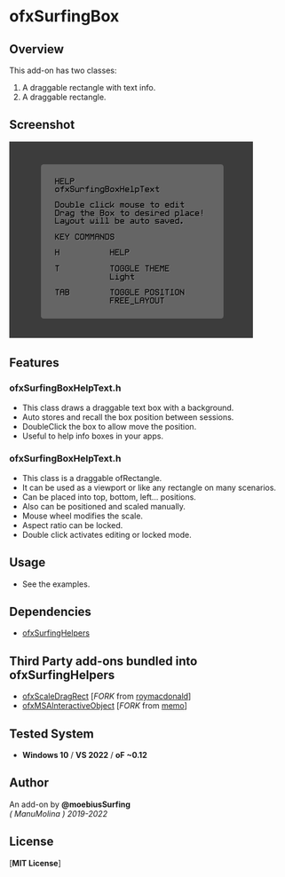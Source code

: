 # ofxSurfingBox

## Overview
This add-on has two classes: 
1. A draggable rectangle with text info.
2. A draggable rectangle. 

## Screenshot
![](/readme_images/Capture.PNG)

## Features

### ofxSurfingBoxHelpText.h
- This class draws a draggable text box with a background.
- Auto stores and recall the box position between sessions.
- DoubleClick the box to allow move the position.
- Useful to help info boxes in your apps.

### ofxSurfingBoxHelpText.h
- This class is a draggable ofRectangle.
- It can be used as a viewport or like any rectangle on many scenarios.
- Can be placed into top, bottom, left... positions.
- Also can be positioned and scaled manually.
- Mouse wheel modifies the scale.
- Aspect ratio can be locked.
- Double click activates editing or locked mode.

## Usage
- See the examples.

## Dependencies
* [ofxSurfingHelpers](https://github.com/moebiussurfing/ofxSurfingHelpers)  

## Third Party add-ons bundled into **ofxSurfingHelpers**
* [ofxScaleDragRect](https://github.com/moebiussurfing/ofxScaleDragRect) [_FORK_ from [roymacdonald](https://github.com/roymacdonald/ofxScaleDragRect)]  
* [ofxMSAInteractiveObject](https://github.com/moebiussurfing/ofxMSAInteractiveObject) [_FORK_ from [memo](https://github.com/memo/ofxMSAInteractiveObject)]  

## Tested System
* **Windows 10** / **VS 2022** / **oF ~0.12**

## Author
An add-on by **@moebiusSurfing**  
*( ManuMolina ) 2019-2022*  

## License
[**MIT License**]